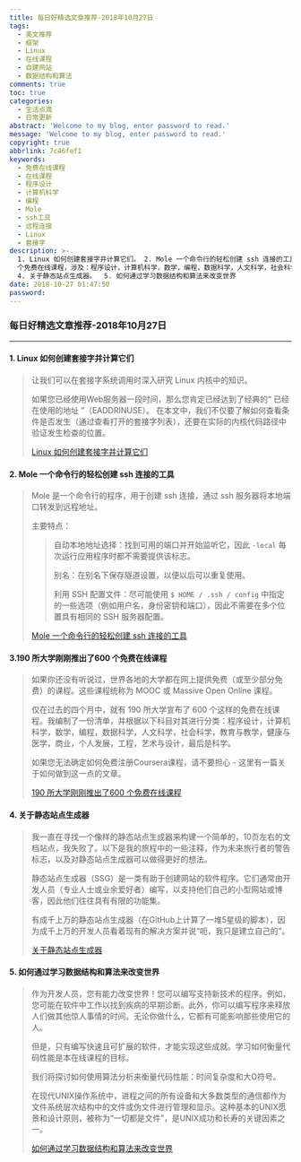 ```yaml
---
title: 每日好精选文章推荐-2018年10月27日
tags:
  - 美文推荐
  - 框架
  - Linux
  - 在线课程
  - 自建网站
  - 数据结构和算法
comments: true
toc: true
categories:
  - 生活点滴
  - 日常更新
abstract: 'Welcome to my blog, enter password to read.'
message: 'Welcome to my blog, enter password to read.'
copyright: true
abbrlink: 7c46fef1
keywords:
  - 免费在线课程
  - 在线课程
  - 程序设计
  - 计算机科学
  - 编程
  - Mole
  - ssh工具
  - 远程连接
  - Linux
  - 套接字
description: >-
  1. Linux 如何创建套接字并计算它们。 2. Mole 一个命令行的轻松创建 ssh 连接的工具。 3. 190 所大学刚刚推出了600
  个免费在线课程，涉及：程序设计，计算机科学，数学，编程，数据科学，人文科学，社会科学，教育与教学，健康与医学，商业，个人发展，工程，艺术与设计，最后是科学。
  4. 关于静态站点生成器。  5. 如何通过学习数据结构和算法来改变世界
date: 2018-10-27 01:47:50
password:
---
```

<script type="text/javascript" src="/js/src/bai.js"></script>

### 每日好精选文章推荐-2018年10月27日
---
#### 1. Linux 如何创建套接字并计算它们

> 让我们可以在套接字系统调用时深入研究 Linux 内核中的知识。
>
> 如果您已经使用Web服务器一段时间，那么您肯定已经达到了经典的“ 已经在使用的地址 ”（EADDRINUSE）。
> 在本文中，我们不仅要了解如何查看条件是否发生（通过查看打开的套接字列表），还要在实际的内核代码路径中验证发生检查的位置。
>
> [Linux 如何创建套接字并计算它们](https://ops.tips/blog/how-linux-creates-sockets/)


#### 2. Mole 一个命令行的轻松创建 ssh 连接的工具
> Mole 是一个命令行的程序，用于创建 ssh 连接，通过 ssh 服务器将本地端口转发到远程地址。
>
> 主要特点：
>> 自动本地地址选择：找到可用的端口并开始监听它，因此 `-local` 每次运行应用程序时都不需要提供该标志。
>>
>> 别名：在别名下保存隧道设置，以便以后可以重复使用。
>>
>> 利用 SSH 配置文件：尽可能使用 `$ HOME / .ssh / config` 中指定的一些选项（例如用户名，身份密钥和端口），因此不需要在多个位置具有相同的 SSH 服务器配置。
>
> [ Mole 一个命令行的轻松创建 ssh 连接的工具](https://davrodpin.github.io/mole/)

#### 3.190 所大学刚刚推出了600 个免费在线课程
> 如果你还没有听说过，世界各地的大学都在网上提供免费（或至少部分免费）的课程。这些课程统称为 MOOC  或 Massive Open Online  课程。
>
> 仅在过去的四个月中，就有 190 所大学宣布了 600 个这样的免费在线课程。我编制了一份清单，并根据以下科目对其进行分类：程序设计，计算机科学，数学，编程，数据科学，人文科学，社会科学，教育与教学，健康与医学，商业，个人发展，工程，艺术与设计，最后是科学。
>
> 如果您无法确定如何免费注册Coursera课程，请不要担心 - 这里有一篇关于如何做到这一点的文章。
>
> [190 所大学刚刚推出了600 个免费在线课程](https://qz.com/1437623/600-free-online-courses-you-can-take-from-universities-worldwide/)

#### 4. 关于静态站点生成器
> 我一直在寻找一个像样的静态站点生成器来构建一个简单的，10页左右的文档站点，我失败了。以下是我的旅程中的一些注释，作为未来旅行者的警告标志，以及对静态站点生成器可以做得更好的想法。
>
> 静态站点生成器（SSG）是一类有助于创建网站的软件程序。它们通常由开发人员（专业人士或业余爱好者）编写，以支持他们自己的小型网站或博客，因此他们往往具有有限的功能集。
>
> 有成千上万的静态站点生成器（在GitHub上计算了一堆5星级的脚本），因为成千上万的开发人员看着现有的解决方案并说“呃，我只是建立自己的”。
>
> [关于静态站点生成器](https://fvsch.com/static-site-generators/)

#### 5. 如何通过学习数据结构和算法来改变世界
> 作为开发人员，您有能力改变世界！您可以编写支持新技术的程序。例如，您可能在软件中工作以找到疾病的早期诊断。此外，你可以编写程序来释放人们做其他惊人事情的时间。无论你做什么，它都有可能影响那些使用它的人。
>
> 但是，只有编写快速且可扩展的软件，才能实现这些成就。学习如何衡量代码性能是本在线课程的目标。
>
> 我们将探讨如何使用算法分析来衡量代码性能：时间复杂度和大O符号。
>
> 在现代UNIX操作系统中，进程之间的所有设备和大多数类型的通信都作为文件系统层次结构中的文件或伪文件进行管理和显示。这种基本的UNIX愿景和设计原则，被称为“一切都是文件”，是UNIX成功和长寿的关键因素之一。
>
> [如何通过学习数据结构和算法来改变世界](https://adrianmejia.com/blog/2018/04/04/how-you-can-change-the-world-learning-data-structures-algorithms-free-online-course-tutorial/#.W8dYeheQiu0.hackernews)

